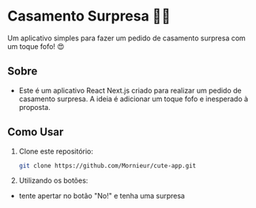 # Casamento Surpresa 💍🥂

Um aplicativo simples para fazer um pedido de casamento surpresa com um toque fofo! 😍

## Sobre

- Este é um aplicativo React Next.js criado para realizar um pedido de casamento surpresa. A ideia é adicionar um toque fofo e inesperado à proposta.

## Como Usar

1. Clone este repositório:

   ```bash
   git clone https://github.com/Mornieur/cute-app.git
   ```

2. Utilizando os botões:

- tente apertar no botão "No!" e tenha uma surpresa
